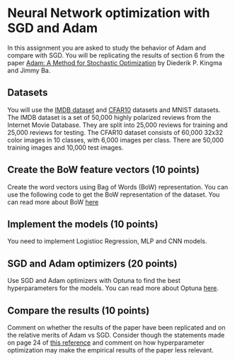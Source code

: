 # Neural Network optimization with SGD and Adam

In this assignment you are asked to study the behavior of Adam and compare with SGD. You will be replicating the results of section 6 from the paper [Adam: A Method for Stochastic Optimization](https://arxiv.org/abs/1412.6980) by Diederik P. Kingma and Jimmy Ba.


## Datasets

You will use the [IMDB dataset](https://www.tensorflow.org/api_docs/python/tf/keras/datasets/imdb) and [CFAR10](https://www.tensorflow.org/api_docs/python/tf/keras/datasets/cifar10) datasets and MNIST datasets. The IMDB dataset is a set of 50,000 highly polarized reviews from the Internet Movie Database. They are split into 25,000 reviews for training and 25,000 reviews for testing. The CFAR10 dataset consists of 60,000 32x32 color images in 10 classes, with 6,000 images per class. There are 50,000 training images and 10,000 test images.

## Create the BoW feature vectors  (10 points)

Create the word vectors using Bag of Words (BoW) representation. You can use the following code to get the BoW representation of the dataset. You can read more about BoW [here](https://www.freecodecamp.org/news/an-introduction-to-bag-of-words-and-how-to-code-it-in-python-for-nlp-282e87a9da04/)

## Implement the models (10 points)

You need to implement Logistioc Regression, MLP and CNN models. 


## SGD and Adam optimizers (20 points)

Use SGD and Adam optimizers with Optuna to find the best hyperparameters for the models. You can read more about Optuna [here](https://optuna.readthedocs.io/en/stable/).

## Compare the results (10 points)

Comment on whether the results of the paper have been replicated and on the relative merits of Adam vs SGD.  Consider though the statements made on page 24 of [this reference](https://arxiv.org/pdf/1912.08957.pdf) and comment on how hyperparameter optimization may make the empirical results of the paper less relevant.

